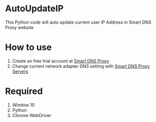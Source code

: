 # AutoUpdateIP
This Python code will auto update current user IP Address in Smart DNS Proxy website

# How to use
1. Create an free trial account at [Smart DNS Proxy](https://www.smartdnsproxy.com/SignUp) 
2. Change current network adapter DNS setting with [Smart DNS Proxy Servers](https://www.smartdnsproxy.com/Servers) 



# Required
1. Window 10
2. Python
3. Chrome WebDriver
